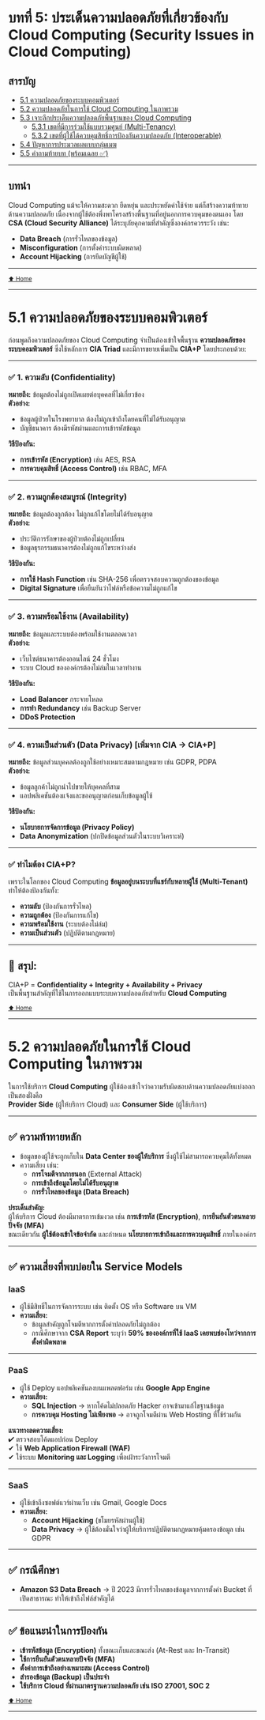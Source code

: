 # บทที่ 5: ประเด็นความปลอดภัยที่เกี่ยวข้องกับ Cloud Computing (Security Issues in Cloud Computing)

## **สารบัญ**
- [5.1 ความปลอดภัยของระบบคอมพิวเตอร์](#51-ความปลอดภัยของระบบคอมพิวเตอร์)
- [5.2 ความปลอดภัยในการใช้ Cloud Computing ในภาพรวม](#52-ความปลอดภัยในการใช้-cloud-computing-ในภาพรวม)
- [5.3 เจาะลึกประเด็นความปลอดภัยพื้นฐานของ Cloud Computing](#53-เจาะลึกประเด็นความปลอดภัยพื้นฐานของ-cloud-computing)
  - [5.3.1 เขตที่มีการร่วมใช้แบบรวมศูนย์ (Multi-Tenancy)](#531-เขตที่มีการร่วมใช้แบบรวมศูนย์-multi-tenancy)
  - [5.3.2 เขตที่ผู้ใช้ได้ควบคุมสิทธิ์การป้องกันความปลอดภัย (Interoperable)](#532-เขตที่ผู้ใช้ได้ควบคุมสิทธิ์การป้องกันความปลอดภัย-interoperable)
- [5.4 ปัญหาการประมวลผลแบบกลุ่มเมฆ](#54-ปัญหาการประมวลผลแบบกลุ่มเมฆ)
- [5.5 คำถามท้ายบท (พร้อมเฉลย ✅)](#55-คำถามท้ายบท-พร้อมเฉลย)

---

## **บทนำ**
Cloud Computing แม้จะให้ความสะดวก ยืดหยุ่น และประหยัดค่าใช้จ่าย แต่ก็สร้างความท้าทายด้านความปลอดภัย เนื่องจากผู้ใช้ต้องพึ่งพาโครงสร้างพื้นฐานที่อยู่นอกการควบคุมของตนเอง โดย **CSA (Cloud Security Alliance)** ได้ระบุภัยคุกคามที่สำคัญซึ่งองค์กรควรระวัง เช่น:

- **Data Breach** (การรั่วไหลของข้อมูล)
- **Misconfiguration** (การตั้งค่าระบบผิดพลาด)
- **Account Hijacking** (การยึดบัญชีผู้ใช้)

---

<sub>[⬆ Home](#สารบัญ)</sub>

---

# 5.1 ความปลอดภัยของระบบคอมพิวเตอร์

ก่อนพูดถึงความปลอดภัยของ Cloud Computing จำเป็นต้องเข้าใจพื้นฐาน **ความปลอดภัยของระบบคอมพิวเตอร์** ซึ่งใช้หลักการ **CIA Triad** และมีการขยายเพิ่มเป็น **CIA+P** โดยประกอบด้วย:

---

### ✅ 1. ความลับ (Confidentiality)
**หมายถึง:** ข้อมูลต้องไม่ถูกเปิดเผยต่อบุคคลที่ไม่เกี่ยวข้อง  
**ตัวอย่าง:**
- ข้อมูลผู้ป่วยในโรงพยาบาล ต้องไม่ถูกเข้าถึงโดยคนที่ไม่ได้รับอนุญาต
- บัญชีธนาคาร ต้องมีรหัสผ่านและการเข้ารหัสข้อมูล

**วิธีป้องกัน:**
- **การเข้ารหัส (Encryption)** เช่น AES, RSA
- **การควบคุมสิทธิ์ (Access Control)** เช่น RBAC, MFA

---

### ✅ 2. ความถูกต้องสมบูรณ์ (Integrity)
**หมายถึง:** ข้อมูลต้องถูกต้อง ไม่ถูกแก้ไขโดยไม่ได้รับอนุญาต  
**ตัวอย่าง:**
- ประวัติการรักษาของผู้ป่วยต้องไม่ถูกเปลี่ยน
- ข้อมูลธุรกรรมธนาคารต้องไม่ถูกแก้ไขระหว่างส่ง

**วิธีป้องกัน:**
- **การใช้ Hash Function** เช่น SHA-256 เพื่อตรวจสอบความถูกต้องของข้อมูล
- **Digital Signature** เพื่อยืนยันว่าไฟล์หรือข้อความไม่ถูกแก้ไข

---

### ✅ 3. ความพร้อมใช้งาน (Availability)
**หมายถึง:** ข้อมูลและระบบต้องพร้อมใช้งานตลอดเวลา  
**ตัวอย่าง:**
- เว็บไซต์ธนาคารต้องออนไลน์ 24 ชั่วโมง
- ระบบ Cloud ขององค์กรต้องไม่ล่มในเวลาทำงาน

**วิธีป้องกัน:**
- **Load Balancer** กระจายโหลด
- **การทำ Redundancy** เช่น Backup Server
- **DDoS Protection**

---

### ✅ 4. ความเป็นส่วนตัว (Data Privacy) [เพิ่มจาก CIA → CIA+P]
**หมายถึง:** ข้อมูลส่วนบุคคลต้องถูกใช้อย่างเหมาะสมตามกฎหมาย เช่น GDPR, PDPA  
**ตัวอย่าง:**
- ข้อมูลลูกค้าไม่ถูกนำไปขายให้บุคคลที่สาม
- แอปพลิเคชันต้องแจ้งและขออนุญาตก่อนเก็บข้อมูลผู้ใช้

**วิธีป้องกัน:**
- **นโยบายการจัดการข้อมูล (Privacy Policy)**
- **Data Anonymization** (ปกปิดข้อมูลส่วนตัวในระบบวิเคราะห์)

---

### ✅ ทำไมต้อง CIA+P?
เพราะในโลกของ Cloud Computing **ข้อมูลอยู่บนระบบที่แชร์กับหลายผู้ใช้ (Multi-Tenant)** ทำให้ต้องป้องกันทั้ง:
- **ความลับ** (ป้องกันการรั่วไหล)
- **ความถูกต้อง** (ป้องกันการแก้ไข)
- **ความพร้อมใช้งาน** (ระบบต้องไม่ล่ม)
- **ความเป็นส่วนตัว** (ปฏิบัติตามกฎหมาย)

---

## 🔑 สรุป:
CIA+P = **Confidentiality + Integrity + Availability + Privacy**  
เป็นพื้นฐานสำคัญที่ใช้ในการออกแบบระบบความปลอดภัยสำหรับ **Cloud Computing**

<sub>[⬆ Home](#สารบัญ)</sub>

---

# **5.2 ความปลอดภัยในการใช้ Cloud Computing ในภาพรวม**

ในการใช้บริการ **Cloud Computing** ผู้ใช้ต้องเข้าใจว่าความรับผิดชอบด้านความปลอดภัยแบ่งออกเป็นสองฝั่งคือ  
**Provider Side** (ผู้ให้บริการ Cloud) และ **Consumer Side** (ผู้ใช้บริการ)

---

## ✅ **ความท้าทายหลัก**

- ข้อมูลของผู้ใช้จะถูกเก็บใน **Data Center ของผู้ให้บริการ** ซึ่งผู้ใช้ไม่สามารถควบคุมได้ทั้งหมด
- ความเสี่ยง เช่น:
  - **การโจมตีจากภายนอก** (External Attack)
  - **การเข้าถึงข้อมูลโดยไม่ได้รับอนุญาต**
  - **การรั่วไหลของข้อมูล (Data Breach)**

**ประเด็นสำคัญ:**  
ผู้ให้บริการ Cloud ต้องมีมาตรการเข้มงวด เช่น **การเข้ารหัส (Encryption)**, **การยืนยันตัวตนหลายปัจจัย (MFA)**  
ขณะเดียวกัน **ผู้ใช้ต้องเข้าใจข้อจำกัด** และกำหนด **นโยบายการเข้าถึงและการควบคุมสิทธิ์** ภายในองค์กร

---

## ✅ **ความเสี่ยงที่พบบ่อยใน Service Models**

### **IaaS**
- ผู้ใช้มีสิทธิ์ในการจัดการระบบ เช่น ติดตั้ง OS หรือ Software บน VM
- **ความเสี่ยง:**
  - ข้อมูลสำคัญถูกโจมตีหากการตั้งค่าปลอดภัยไม่ถูกต้อง
  - กรณีศึกษาจาก **CSA Report** ระบุว่า **59% ขององค์กรที่ใช้ IaaS เคยพบช่องโหว่จากการตั้งค่าผิดพลาด**

---

### **PaaS**
- ผู้ใช้ Deploy แอปพลิเคชันลงบนแพลตฟอร์ม เช่น **Google App Engine**
- **ความเสี่ยง:**
  - **SQL Injection** → หากโค้ดไม่ปลอดภัย Hacker อาจเข้ามาแก้ไขฐานข้อมูล
  - **การควบคุม Hosting ไม่เพียงพอ** → อาจถูกโจมตีผ่าน Web Hosting ที่ใช้ร่วมกัน

**แนวทางลดความเสี่ยง:**  
✔ ตรวจสอบโค้ดแอปก่อน Deploy  
✔ ใช้ **Web Application Firewall (WAF)**  
✔ ใช้ระบบ **Monitoring และ Logging** เพื่อเฝ้าระวังการโจมตี  

---

### **SaaS**
- ผู้ใช้เข้าถึงซอฟต์แวร์ผ่านเว็บ เช่น Gmail, Google Docs
- **ความเสี่ยง:**
  - **Account Hijacking** (ขโมยรหัสผ่านผู้ใช้)
  - **Data Privacy** → ผู้ใช้ต้องมั่นใจว่าผู้ให้บริการปฏิบัติตามกฎหมายคุ้มครองข้อมูล เช่น GDPR

---

## ✅ **กรณีศึกษา**
- **Amazon S3 Data Breach** → ปี 2023 มีการรั่วไหลของข้อมูลจากการตั้งค่า Bucket ที่เปิดสาธารณะ ทำให้เข้าถึงไฟล์สำคัญได้

---

## ✅ **ข้อแนะนำในการป้องกัน**
- **เข้ารหัสข้อมูล (Encryption)** ทั้งขณะเก็บและขณะส่ง (At-Rest และ In-Transit)
- **ใช้การยืนยันตัวตนหลายปัจจัย (MFA)**
- **ตั้งค่าการเข้าถึงอย่างเหมาะสม (Access Control)**
- **สำรองข้อมูล (Backup) เป็นประจำ**
- **ใช้บริการ Cloud ที่ผ่านมาตรฐานความปลอดภัย เช่น ISO 27001, SOC 2**

<sub>[⬆ Home](#สารบัญ)</sub>

---


